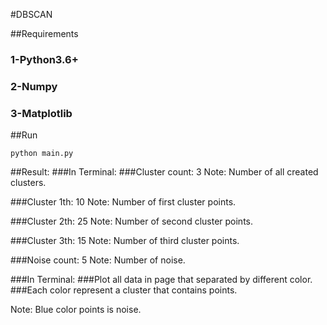 #DBSCAN

##Requirements
### 1-Python3.6+
### 2-Numpy
### 3-Matplotlib


##Run
```
python main.py
```

##Result:
###In Terminal:
###Cluster count: 3
Note: Number of all created clusters.

###Cluster 1th: 10
Note: Number of first cluster points.

###Cluster 2th: 25
Note: Number of second cluster points.

###Cluster 3th: 15
Note: Number of third cluster points.

###Noise count: 5
Note: Number of noise.

###In Terminal:
###Plot all data in page that separated by different color.
###Each color represent a cluster that contains points.

Note: Blue color points is noise.

